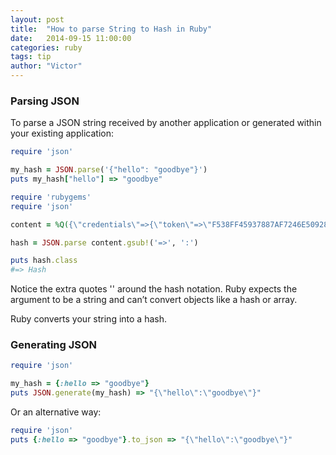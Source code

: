 ```yaml
---
layout: post
title:  "How to parse String to Hash in Ruby"
date:   2014-09-15 11:00:00
categories: ruby
tags: tip
author: "Victor"
---
```


### Parsing JSON

To parse a JSON string received by another application or generated within your existing application:

```ruby
require 'json'

my_hash = JSON.parse('{"hello": "goodbye"}')
puts my_hash["hello"] => "goodbye"
```

```ruby
require 'rubygems'
require 'json'

content = %Q({\"credentials\"=>{\"token\"=>\"F538FF45937887AF7246E50928E0961F1\", \"refresh_token\"=>\"6EC400DD7B547B401D29474EA68952145\", \"expires_at\"=>1418310654, \"expires\"=>true}})

hash = JSON.parse content.gsub!('=>', ':')

puts hash.class
#=> Hash
```

Notice the extra quotes '' around the hash notation. Ruby expects the argument to be a string and can’t convert objects like a hash or array.

Ruby converts your string into a hash.

### Generating JSON

```ruby
require 'json'

my_hash = {:hello => "goodbye"}
puts JSON.generate(my_hash) => "{\"hello\":\"goodbye\"}"
```

Or an alternative way:

```ruby
require 'json'
puts {:hello => "goodbye"}.to_json => "{\"hello\":\"goodbye\"}"
```
